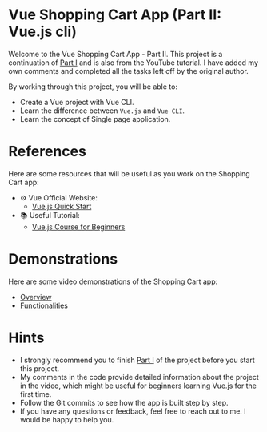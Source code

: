 # Vue Shopping Cart App (Part II: Vue.js cli)

Welcome to the Vue Shopping Cart App - Part II. This project is a continuation of [Part I](https://github.com/yenju0425/VUE_ShoppingCart-Vue.js-integration#vue-shopping-cart-app-part-i-vuejs-as-a-plugin) and is also from the YouTube tutorial. I have added my own comments and completed all the tasks left off by the original author.

By working through this project, you will be able to:

- Create a Vue project with Vue CLI.
- Learn the difference between `Vue.js` and `Vue CLI`.
- Learn the concept of Single page application.

# References

Here are some resources that will be useful as you work on the Shopping Cart app:

- ⚙️ Vue Official Website:
    - [Vue.js Quick Start](https://vuejs.org/guide/quick-start.html)
- 📚 Useful Tutorial:
    - [Vue.js Course for Beginners](https://www.youtube.com/watch?v=FXpIoQ_rT_c&t=8780s)

# Demonstrations

Here are some video demonstrations of the Shopping Cart app:

* [Overview](https://drive.google.com/file/d/1cOXCZn9deXOXbUoU8me3zMtrOSNGQAHt/view?usp=share_link)
* [Functionalities](https://drive.google.com/file/d/145r6rN33buWOudFVlE6WoFZkPcQjQ0ly/view?usp=share_link)

# Hints

- I strongly recommend you to finish [Part I](https://github.com/yenju0425/VUE_ShoppingCart-Vue.js-integration#vue-shopping-cart-app-part-i-vuejs-as-a-plugin) of the project before you start this project.
- My comments in the code provide detailed information about the project in the video, which might be useful for beginners learning Vue.js for the first time.
- Follow the Git commits to see how the app is built step by step.
- If you have any questions or feedback, feel free to reach out to me. I would be happy to help you.
